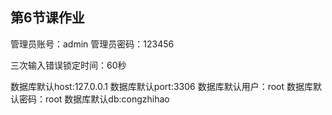 ## 第6节课作业

管理员账号：admin
管理员密码：123456

三次输入错误锁定时间：60秒

数据库默认host:127.0.0.1
数据库默认port:3306
数据库默认用户：root
数据库默认密码：root
数据库默认db:congzhihao

